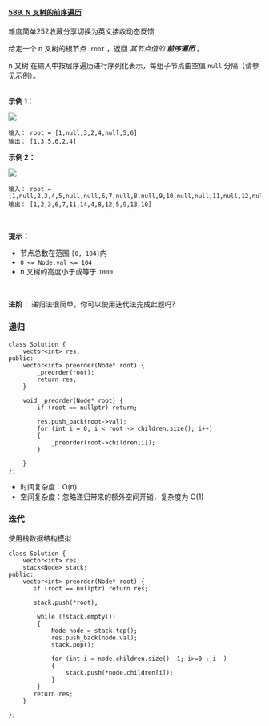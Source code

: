 #### [589. N 叉树的前序遍历](https://leetcode-cn.com/problems/n-ary-tree-preorder-traversal/)

难度简单252收藏分享切换为英文接收动态反馈

给定一个 n 叉树的根节点  `root` ，返回 *其节点值的 **前序遍历*** 。

n 叉树 在输入中按层序遍历进行序列化表示，每组子节点由空值 `null` 分隔（请参见示例）。

\
**示例 1：**

![](https://p3-juejin.byteimg.com/tos-cn-i-k3u1fbpfcp/9cff0dd37abc4a42a47956fee668f1ee~tplv-k3u1fbpfcp-zoom-1.image)

```
输入： root = [1,null,3,2,4,null,5,6]
输出： [1,3,5,6,2,4]
```

**示例 2：**

![](https://p3-juejin.byteimg.com/tos-cn-i-k3u1fbpfcp/6aac33cbf5a74f1e8f676d75bd087a59~tplv-k3u1fbpfcp-zoom-1.image)

```
输入： root = [1,null,2,3,4,5,null,null,6,7,null,8,null,9,10,null,null,11,null,12,null,13,null,null,14]
输出： [1,2,3,6,7,11,14,4,8,12,5,9,13,10]
```

 

**提示：**

-   节点总数在范围 `[0, 104]`内
-   `0 <= Node.val <= 104`
-   n 叉树的高度小于或等于 `1000`

 

**进阶：** 递归法很简单，你可以使用迭代法完成此题吗?


### 递归
```
class Solution {
    vector<int> res;
public:
    vector<int> preorder(Node* root) {
        _preorder(root);
        return res;
    }

    void _preorder(Node* root) {
        if (root == nullptr) return;

        res.push_back(root->val);
        for (int i = 0; i < root -> children.size(); i++)
        {
            _preorder(root->children[i]);
        }

    }
};
```
-   时间复杂度：O(n)
-   空间复杂度：忽略递归带来的额外空间开销，复杂度为 O(1)


### 迭代

使用栈数据结构模拟
```
class Solution {
    vector<int> res;
    stack<Node> stack;
public:
    vector<int> preorder(Node* root) {
       if (root == nullptr) return res;

       stack.push(*root);

        while (!stack.empty())
        {
            Node node = stack.top();
            res.push_back(node.val);
            stack.pop();
    
            for (int i = node.children.size() -1; i>=0 ; i--)
            {
                stack.push(*node.children[i]);
            }
        }
       return res;
    }

};
```